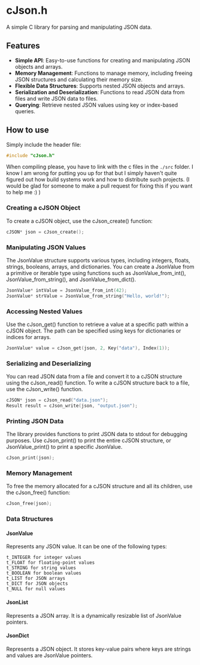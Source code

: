 # cJson.h
A simple C library for parsing and manipulating JSON data.
## Features
- **Simple API**: Easy-to-use functions for creating and manipulating JSON objects and arrays.
- **Memory Management**: Functions to manage memory, including freeing JSON structures and calculating their memory size.
- **Flexible Data Structures**: Supports nested JSON objects and arrays.
- **Serialization and Deserialization**: Functions to read JSON data from files and write JSON data to files.
- **Querying**: Retrieve nested JSON values using key or index-based queries.
## How to use
Simply include the header file:
``` c
#include "cJson.h"
```
When compiling please, you have to link with the c files in the ```./src``` folder. 
I know I am wrong for putting you up for that but I simply haven't quite figured out how build systems work and how to distribute such projects.
(I would be glad for someone to make a pull request for fixing this if you want to help me :) \)

### Creating a cJSON Object

To create a cJSON object, use the cJson_create() function:

```c
cJSON* json = cJson_create();
```
### Manipulating JSON Values

The JsonValue structure supports various types, including integers, floats, strings, booleans, arrays, and dictionaries. You can create a JsonValue from a primitive or iterable type using functions such as JsonValue_from_int(), JsonValue_from_string(), and JsonValue_from_dict().

```c
JsonValue* intValue = JsonValue_from_int(42);
JsonValue* strValue = JsonValue_from_string("Hello, world!");
```
### Accessing Nested Values

Use the cJson_get() function to retrieve a value at a specific path within a cJSON object. The path can be specified using keys for dictionaries or indices for arrays.

```c
JsonValue* value = cJson_get(json, 2, Key("data"), Index(1));
```
### Serializing and Deserializing

You can read JSON data from a file and convert it to a cJSON structure using the cJson_read() function. To write a cJSON structure back to a file, use the cJson_write() function.

```c
cJSON* json = cJson_read("data.json");
Result result = cJson_write(json, "output.json");
```
### Printing JSON Data

The library provides functions to print JSON data to stdout for debugging purposes. Use cJson_print() to print the entire cJSON structure, or JsonValue_print() to print a specific JsonValue.

```c
cJson_print(json);
```
### Memory Management

To free the memory allocated for a cJSON structure and all its children, use the cJson_free() function:

```c
cJson_free(json);
```
### Data Structures
#### JsonValue

Represents any JSON value. It can be one of the following types:

    t_INTEGER for integer values
    t_FLOAT for floating-point values
    t_STRING for string values
    t_BOOLEAN for boolean values
    t_LIST for JSON arrays
    t_DICT for JSON objects
    t_NULL for null values

#### JsonList

Represents a JSON array. It is a dynamically resizable list of JsonValue pointers.
#### JsonDict

Represents a JSON object. It stores key-value pairs where keys are strings and values are JsonValue pointers.

